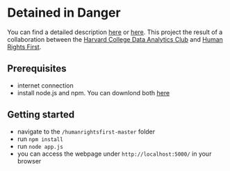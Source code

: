 # Detained in Danger
You can find a detailed description [here](https://www.harvardanalytics.org/insights/human-rights-first) or [here](https://www.humanrightsfirst.org/press-release/detained-danger-database-raises-troubling-questions-about-covid-19-ice-detention).
This project the result of a collaboration between the [Harvard College Data Analytics Club](https://www.harvardanalytics.org/) and [Human Rights First](https://www.humanrightsfirst.org/).


## Prerequisites
* internet connection
* install node.js and npm. You can downlond both [here](https://www.npmjs.com/get-npm)

## Getting started
* navigate to the `/humanrightsfirst-master` folder
* run `npm install`
* run `node app.js`
* you can access the webpage under `http://localhost:5000/` in your browser
